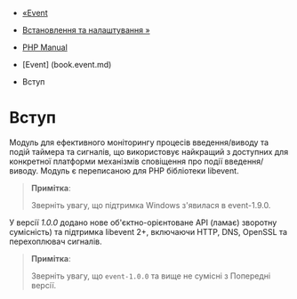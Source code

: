 - [«Event](book.event.md)
- [Встановлення та налаштування »](event.setup.md)

- [PHP Manual](index.md)
- [Event] (book.event.md)
-   Вступ

# Вступ

Модуль для ефективного моніторингу процесів введення/виводу та подій
таймера та сигналів, що використовує найкращий з доступних для конкретної
платформи механізмів сповіщення про події введення/виводу. Модуль
є переписаною для PHP бібліотеки libevent.

> **Примітка**:
>
> Зверніть увагу, що підтримка Windows з'явилася в event-1.9.0.

У версії *1.0.0* додано нове об'єктно-орієнтоване API (ламає)
зворотну сумісність) та підтримка libevent 2+, включаючи HTTP, DNS,
OpenSSL та перехоплювач сигналів.

> **Примітка**:
>
> Зверніть увагу, що `event-1.0.0` та вище не сумісні з
> Попередні версії.
